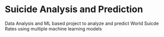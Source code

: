 # Suicide Analysis and Prediction
Data Analysis and ML based project to analyze and predict World Suicde Rates using multiple machine learning models
